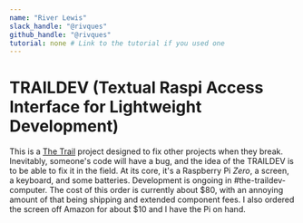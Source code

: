 ```yaml
---
name: "River Lewis"
slack_handle: "@rivques"
github_handle: "@rivques"
tutorial: none # Link to the tutorial if you used one
---
```


# TRAILDEV (Textual Raspi Access Interface for Lightweight Development)
This is a [The Trail](https://trail.hackclub.com) project designed to fix other projects when they break. Inevitably, someone's code will have a bug, and the idea of the TRAILDEV is to be able
to fix it in the field. At its core, it's a Raspberry Pi *Zero*, a screen, a keyboard, and some batteries. Development is ongoing in #the-traildev-computer. 
The cost of this order is currently about $80, with an annoying amount of that being shipping and extended component fees. I also ordered the screen off Amazon for about $10 and I have the Pi on hand.
